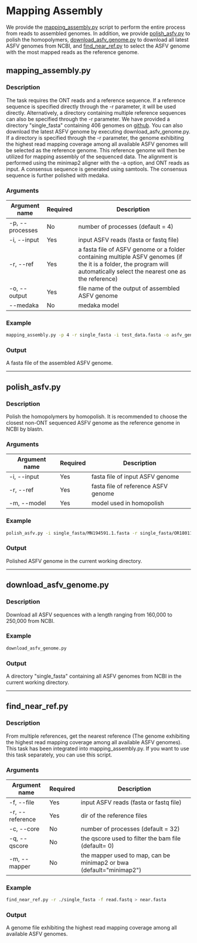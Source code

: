 #  Mapping Assembly
We provide the [mapping_assembly.py](#mapping_assemblypy) script to perform the entire process from reads to assembled genomes. In addition, we provide [polish_asfv.py](#polish_asfvpy) to polish the homopolymers, [download_asfv_genome.py](#download_asfv_genomepy) to download all latest ASFV genomes from NCBI, and [find_near_ref.py](#find_near_refpy) to select the ASFV genome with the most mapped reads as the reference genome.
## mapping_assembly.py
### Description
The task requires the ONT reads and a reference sequence. If a reference sequence is specified directly through the -r parameter, it will be used directly. Alternatively, a directory containing multiple reference sequences can also be specified through the -r parameter. We have provided a directory "single_fasta" containing 406 genomes on [github](https://github.com/nimua/single_fasta.git). You can also download the latest ASFV genome by executing download_asfv_genome.py. If a directory is specified through the -r parameter, the genome exhibiting the highest read mapping coverage among all available ASFV genomes will be selected as the reference genome. This reference genome will then be utilized for mapping assembly of the sequenced data. The alignment is performed using the minimap2 aligner with the -a option, and ONT reads as input. A consensus sequence is generated using samtools. The consensus sequence is further polished with medaka.
### Arguments
| Argument name	  | Required | Description |
| --------------  | ----- | -------- |
| -p, --processes |  No  | number of processes (default = 4)   |
| -i,	--input   |  Yes  | input ASFV reads (fasta or fastq file) |
| -r, --ref     |  Yes  | a fasta file of ASFV genome or a folder containing multiple ASFV genomes (if the it is a folder, the program will automatically select the nearest one as the reference)|
| -o, --output   |  Yes  | file name of the output of assembled ASFV genome  |
| --medaka      |  No  | medaka model  |

### Example
```bash
mapping_assembly.py -p 4 -r single_fasta -i test_data.fasta -o asfv_genome.fasta --medaka r941_min_high_g303
```
### Output
A fasta file of the assembled ASFV genome.

------------------------------------
## polish_asfv.py
### Description
Polish the homopolymers by homopolish. It is recommended to choose the closest non-ONT sequenced ASFV genome as the reference genome in NCBI by blastn.
### Arguments
| Argument name	  | Required | Description |
| --------------  | ----- | -------- |
| -i,	--input   |  Yes  | fasta file of input ASFV genome |
| -r, --ref     |  Yes  | fasta file of reference ASFV genome |
| -m, --model   |  Yes  | model used in homopolish |

### Example
```bash
polish_asfv.py -i single_fasta/MN194591.1.fasta -r single_fasta/OR180113.1.fasta -m R9.4.pkl
```
### Output
Polished ASFV genome in the current working directory.

------------------------------------
## download_asfv_genome.py
### Description
Download all ASFV sequences with a length ranging from 160,000 to 250,000 from NCBI.
### Example
```bash
download_asfv_genome.py
```
### Output
A directory "single_fasta" containing all ASFV genomes from NCBI in the current working directory.

------------------------------------
## find_near_ref.py
### Description
From multiple references, get the nearest reference (The genome exhibiting the highest read mapping coverage among all available ASFV genomes). This task has been integrated into mapping_assembly.py. If you want to use this task separately, you can use this script.
### Arguments
| Argument name	  | Required | Description |
| --------------  | ----- | -------- |
| -f, --file |  Yes  |  input ASFV reads (fasta or fastq file)  |
| -r, --reference |  Yes  |  dir of the reference files  |
| -c, --core |  No  |  number of processes (default = 32)   |
| -q, --qscore |  No  |  the qscore used to filter the bam file (default= 0)  |
| -m, --mapper |  No  |  the mapper used to map, can be minimap2 or bwa (default="minimap2") |

### Example
```bash
find_near_ref.py -r ./single_fasta -f read.fastq > near.fasta 
```
### Output
A genome file exhibiting the highest read mapping coverage among all available ASFV genomes.
